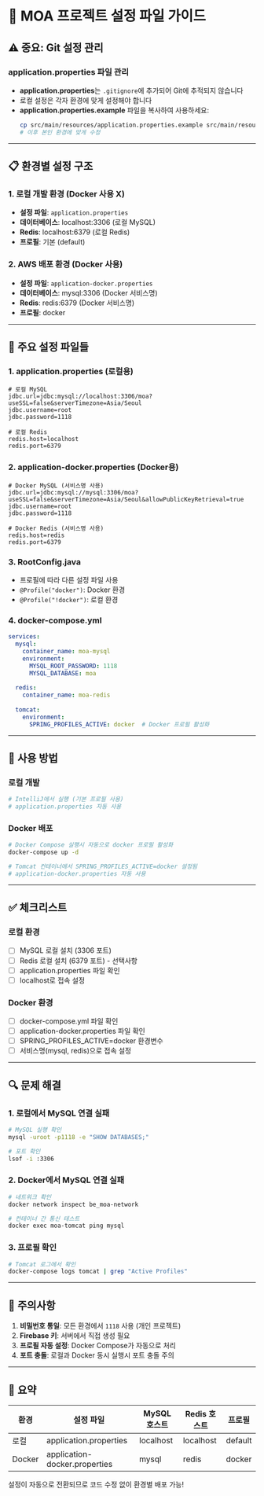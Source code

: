 # 🔧 MOA 프로젝트 설정 파일 가이드

## ⚠️ 중요: Git 설정 관리

### application.properties 파일 관리
- **application.properties**는 `.gitignore`에 추가되어 Git에 추적되지 않습니다
- 로컬 설정은 각자 환경에 맞게 설정해야 합니다
- **application.properties.example** 파일을 복사하여 사용하세요:
  ```bash
  cp src/main/resources/application.properties.example src/main/resources/application.properties
  # 이후 본인 환경에 맞게 수정
  ```

---

## 📋 환경별 설정 구조

### 1. 로컬 개발 환경 (Docker 사용 X)
- **설정 파일**: `application.properties`
- **데이터베이스**: localhost:3306 (로컬 MySQL)
- **Redis**: localhost:6379 (로컬 Redis)
- **프로필**: 기본 (default)

### 2. AWS 배포 환경 (Docker 사용)
- **설정 파일**: `application-docker.properties`
- **데이터베이스**: mysql:3306 (Docker 서비스명)
- **Redis**: redis:6379 (Docker 서비스명)
- **프로필**: docker

---

## 📁 주요 설정 파일들

### 1. **application.properties** (로컬용)
```properties
# 로컬 MySQL
jdbc.url=jdbc:mysql://localhost:3306/moa?useSSL=false&serverTimezone=Asia/Seoul
jdbc.username=root
jdbc.password=1118

# 로컬 Redis
redis.host=localhost
redis.port=6379
```

### 2. **application-docker.properties** (Docker용)
```properties
# Docker MySQL (서비스명 사용)
jdbc.url=jdbc:mysql://mysql:3306/moa?useSSL=false&serverTimezone=Asia/Seoul&allowPublicKeyRetrieval=true
jdbc.username=root
jdbc.password=1118

# Docker Redis (서비스명 사용)
redis.host=redis
redis.port=6379
```

### 3. **RootConfig.java**
- 프로필에 따라 다른 설정 파일 사용
- `@Profile("docker")`: Docker 환경
- `@Profile("!docker")`: 로컬 환경

### 4. **docker-compose.yml**
```yaml
services:
  mysql:
    container_name: moa-mysql
    environment:
      MYSQL_ROOT_PASSWORD: 1118
      MYSQL_DATABASE: moa
  
  redis:
    container_name: moa-redis
  
  tomcat:
    environment:
      SPRING_PROFILES_ACTIVE: docker  # Docker 프로필 활성화
```

---

## 🚀 사용 방법

### 로컬 개발
```bash
# IntelliJ에서 실행 (기본 프로필 사용)
# application.properties 자동 사용
```

### Docker 배포
```bash
# Docker Compose 실행시 자동으로 docker 프로필 활성화
docker-compose up -d

# Tomcat 컨테이너에서 SPRING_PROFILES_ACTIVE=docker 설정됨
# application-docker.properties 자동 사용
```

---

## ✅ 체크리스트

### 로컬 환경
- [ ] MySQL 로컬 설치 (3306 포트)
- [ ] Redis 로컬 설치 (6379 포트) - 선택사항
- [ ] application.properties 파일 확인
- [ ] localhost로 접속 설정

### Docker 환경
- [ ] docker-compose.yml 파일 확인
- [ ] application-docker.properties 파일 확인
- [ ] SPRING_PROFILES_ACTIVE=docker 환경변수
- [ ] 서비스명(mysql, redis)으로 접속 설정

---

## 🔍 문제 해결

### 1. 로컬에서 MySQL 연결 실패
```bash
# MySQL 실행 확인
mysql -uroot -p1118 -e "SHOW DATABASES;"

# 포트 확인
lsof -i :3306
```

### 2. Docker에서 MySQL 연결 실패
```bash
# 네트워크 확인
docker network inspect be_moa-network

# 컨테이너 간 통신 테스트
docker exec moa-tomcat ping mysql
```

### 3. 프로필 확인
```bash
# Tomcat 로그에서 확인
docker-compose logs tomcat | grep "Active Profiles"
```

---

## 📝 주의사항

1. **비밀번호 통일**: 모든 환경에서 `1118` 사용 (개인 프로젝트)
2. **Firebase 키**: 서버에서 직접 생성 필요
3. **프로필 자동 설정**: Docker Compose가 자동으로 처리
4. **포트 충돌**: 로컬과 Docker 동시 실행시 포트 충돌 주의

---

## 🎯 요약

| 환경 | 설정 파일 | MySQL 호스트 | Redis 호스트 | 프로필 |
|------|----------|-------------|-------------|--------|
| 로컬 | application.properties | localhost | localhost | default |
| Docker | application-docker.properties | mysql | redis | docker |

설정이 자동으로 전환되므로 코드 수정 없이 환경별 배포 가능!
